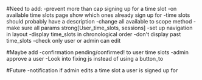 #Need to add:
  -prevent more than cap signing up for a time slot
  -on available time slots page show which ones already sign up for
  -time slots should probably have a description
  -change all available to scope method
  -make sure all params strong[User_time_slots, sessions]
  -set up navigation in layout
  -display time_slots in chronological order
  -don't display past time_slots
  -check only user or admin can edit

#Maybe add
  -confirmation pending/confirmed! to user time slots
  -admin approve a user
  -Look into fixing js instead of using a button_to

#Future
  -notification if admin edits a time slot a user is signed up for
